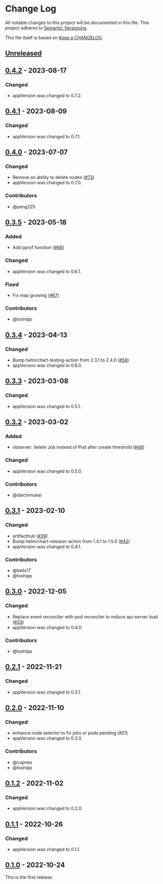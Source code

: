 # Change Log

All notable changes to this project will be documented in this file.
This project adheres to [Semantic Versioning](http://semver.org/).

This file itself is based on [Keep a CHANGELOG](https://keepachangelog.com/en/0.3.0/).

## [Unreleased]

## [0.4.2] - 2023-08-17

### Changed

- appVersion was changed to 0.7.2.

## [0.4.1] - 2023-08-09

### Changed

- appVersion was changed to 0.7.1.

## [0.4.0] - 2023-07-07

### Changed

- Remove an ability to delete nodes ([#73](https://github.com/topolvm/pie/pull/73))
- appVersion was changed to 0.7.0.

### Contributors

- @peng225

## [0.3.5] - 2023-05-18

### Added

- Add pprof function ([#66](https://github.com/topolvm/pie/pull/66))

### Changed

- appVersion was changed to 0.6.1.

### Fixed

- Fix map growing ([#67](https://github.com/topolvm/pie/pull/67))

### Contributors

- @toshipp

## [0.3.4] - 2023-04-13

### Changed

- Bump helm/chart-testing-action from 2.3.1 to 2.4.0 ([#58](https://github.com/topolvm/pie/pull/58))
- appVersion was changed to 0.6.0.

## [0.3.3] - 2023-03-08

### Changed

- appVersion was changed to 0.5.1.

## [0.3.2] - 2023-03-02

### Added

- observer: delete Job instead of Pod after create threshold ([#48](https://github.com/topolvm/pie/pull/48))

### Changed

- appVersion was changed to 0.5.0.

### Contributors

- @daichimukai

## [0.3.1] - 2023-02-10

### Changed

- artifacthub ([#39](https://github.com/topolvm/pie/pull/39))
- Bump helm/chart-releaser-action from 1.4.1 to 1.5.0 ([#42](https://github.com/topolvm/pie/pull/42))
- appVersion was changed to 0.4.1.

### Contributors

- @bells17
- @toshipp

## [0.3.0] - 2022-12-05

### Changed

- Replace event reconciler with pod reconciler to reduce api-server load ([#33](https://github.com/topolvm/pie/pull/33))
- appVersion was changed to 0.4.0.

### Contributors

- @toshipp

## [0.2.1] - 2022-11-21

### Changed

- appVersion was changed to 0.3.1.

## [0.2.0] - 2022-11-10

### Changed

- enhance node selector to fix jobs or pods pending (#21)
- appVersion was changed to 0.3.0.

### Contributors

- @cupnes
- @toshipp

## [0.1.2] - 2022-11-02

### Changed

- appVersion was changed to 0.2.0.

## [0.1.1] - 2022-10-26

### Changed

- appVersion was changed to 0.1.1.

## [0.1.0] - 2022-10-24

This is the first release.

[Unreleased]: https://github.com/topolvm/pie/compare/pie-chart-v0.4.2...HEAD
[0.4.2]: https://github.com/topolvm/pie/compare/pie-chart-v0.4.1...pie-chart-v0.4.2
[0.4.1]: https://github.com/topolvm/pie/compare/pie-chart-v0.4.0...pie-chart-v0.4.1
[0.4.0]: https://github.com/topolvm/pie/compare/pie-chart-v0.3.5...pie-chart-v0.4.0
[0.3.5]: https://github.com/topolvm/pie/compare/pie-chart-v0.3.4...pie-chart-v0.3.5
[0.3.4]: https://github.com/topolvm/pie/compare/pie-chart-v0.3.3...pie-chart-v0.3.4
[0.3.3]: https://github.com/topolvm/pie/compare/pie-chart-v0.3.2...pie-chart-v0.3.3
[0.3.2]: https://github.com/topolvm/pie/compare/pie-chart-v0.3.1...pie-chart-v0.3.2
[0.3.1]: https://github.com/topolvm/pie/compare/pie-chart-v0.3.0...pie-chart-v0.3.1
[0.3.0]: https://github.com/topolvm/pie/compare/pie-chart-v0.2.1...pie-chart-v0.3.0
[0.2.1]: https://github.com/topolvm/pie/compare/pie-chart-v0.2.0...pie-chart-v0.2.1
[0.2.0]: https://github.com/topolvm/pie/compare/pie-chart-v0.1.2...pie-chart-v0.2.0
[0.1.2]: https://github.com/topolvm/pie/compare/pie-chart-v0.1.1...pie-chart-v0.1.2
[0.1.1]: https://github.com/topolvm/pie/compare/pie-chart-v0.1.0...pie-chart-v0.1.1
[0.1.0]: https://github.com/topolvm/pie/compare/4b825dc642cb6eb9a060e54bf8d69288fbee4904...pie-chart-v0.1.0
